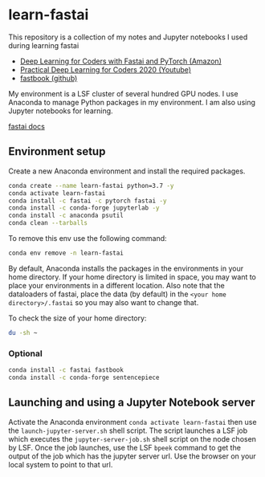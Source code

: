 # learn-fastai

This repository is a collection of my notes and Jupyter notebooks I used during learning fastai

* [Deep Learning for Coders with Fastai and PyTorch (Amazon)](https://www.amazon.com/Deep-Learning-Coders-fastai-PyTorch/dp/1492045527)
* [Practical Deep Learning for Coders 2020 (Youtube)](https://youtube.com/playlist?list=PLfYUBJiXbdtRL3FMB3GoWHRI8ieU6FhfM)
* [fastbook (github)](https://github.com/fastai/fastbook)

My environment is a LSF cluster of several hundred GPU nodes.  I use Anaconda to manage Python packages in my environment.  I am also using Jupyter notebooks for learning.

[fastai docs](https://docs.fast.ai)

## Environment setup

Create a new Anaconda environment and install the required packages. 

```bash
conda create --name learn-fastai python=3.7 -y
conda activate learn-fastai 
conda install -c fastai -c pytorch fastai -y
conda install -c conda-forge jupyterlab -y
conda install -c anaconda psutil 
conda clean --tarballs
```

To remove this env use the following command:

```bash
conda env remove -n learn-fastai
```

By default, Anaconda installs the packages in the environments in your home directory.  If your home directory is limited in space, you may want to place your environments in a different location.  Also note that the dataloaders of fastai, place the data (by default) in the ```<your home directory>/.fastai``` so you may also want to change that.

To check the size of your home directory:

```bash
du -sh ~
```

### Optional

```bash
conda install -c fastai fastbook
conda install -c conda-forge sentencepiece 
```

## Launching and using a Jupyter Notebook server

Activate the Anaconda environment ```conda activate learn-fastai``` then use the ```launch-jupyter-server.sh``` shell script.  The script launches a LSF job which executes the ```jupyter-server-job.sh``` shell script on the node chosen by LSF.  Once the job launches, use the LSF ```bpeek``` command to get the output of the job which has the jupyter server url.  Use the browser on your local system to point to that url.
